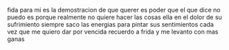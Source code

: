fida para  mi es  la demostracion  de que  querer es poder  que  el que dice  no puedo es  porque realmente  no  quiere hacer las  cosas  ella en el dolor de su sufrimiento siempre saco  las energias  para pintar  sus sentimientos 
cada  vez  que me quiero dar  por vencida recuerdo a frida  y me levanto con mas ganas  